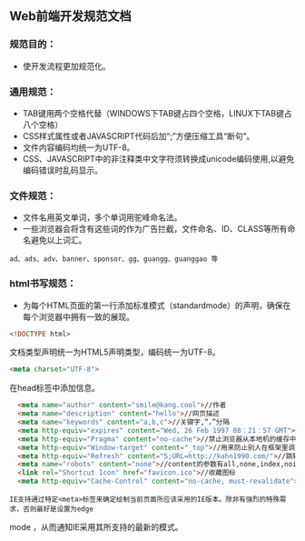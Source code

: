 ## Web前端开发规范文档

### 规范目的：
*  使开发流程更加规范化。
### 通用规范：
*  TAB键用两个空格代替（WINDOWS下TAB键占四个空格，LINUX下TAB键占八个空格）
*  CSS样式属性或者JAVASCRIPT代码后加“;”方便压缩工具“断句”。
*  文件内容编码均统一为UTF-8。
*  CSS、JAVASCRIPT中的非注释类中文字符须转换成unicode编码使用,以避免编码错误时乱码显示。
### 文件规范：
*  文件名用英文单词，多个单词用驼峰命名法。
*  一些浏览器会将含有这些词的作为广告拦截，文件命名、ID、CLASS等所有命名避免以上词汇。
``` 
ad、ads、adv、banner、sponsor、gg、guangg、guanggao 等
```
### html书写规范：
*  为每个HTML页面的第一行添加标准模式（standardmode）的声明，确保在每个浏览器中拥有一致的展现。
  ```html
  <!DOCTYPE html>
  ```
  文档类型声明统一为HTML5声明类型，编码统一为UTF-8。
  ```html
  <meta charset="UTF-8">
  ```
 在head标签中添加信息。
  ```html
    <meta name="author" content="smile@kang.cool">//作者
    <meta name="description" content="hello">//网页描述
    <meta name="keywords" content="a,b,c">//关键字,“，”分隔
    <meta http-equiv="expires" content="Wed, 26 Feb 1997 08：21：57 GMT">//设定网页的到期时间。一旦网页过期，必须到服务器上重新调阅
    <meta http-equiv="Pragma" content="no-cache">//禁止浏览器从本地机的缓存中调阅页面内容
    <meta http-equiv="Window-target" content="_top">//用来防止别人在框架里调用你的页面
    <meta http-equiv="Refresh" content="5;URL=http://kahn1990.com/">//跳转页面，5指时间停留5秒 网页搜索机器人向导。用来告诉搜索机器人哪些页面需要索引，哪些页面不需要索引
    <meta name="robots" content="none">//content的参数有all,none,index,noindex,follow,nofollow，默认是all
    <link rel="Shortcut Icon" href="favicon.ico">//收藏图标
    <meta http-equiv="Cache-Control" content="no-cache, must-revalidate">//网页不会被缓存
  ```
    IE支持通过特定<meta>标签来确定绘制当前页面所应该采用的IE版本。除非有强烈的特殊需求，否则最好是设置为edge
mode ，从而通知IE采用其所支持的最新的模式。
